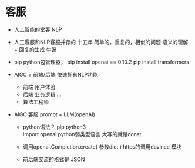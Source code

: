 # 客服
- 人工智能的堂客
    NLP
- 人工客服和NLP客服并存的 十五年
    简单的，重复的，相似的问题
    语义的理解 + 回复的生成 牛逼

- pip
    python包管理器，
    pip install openai == 0.10.2
    pip install transformers

- AIGC + 
    前端/后端 快速拥有NLP功能
    - 前端 用户体验 
    - 后端 业务逻辑
    ...
    - 算法工程师

- AIGC 客服
    prompt + LLM(openAI)
    - python语法？
      pip  python3  
      import openai 
      python弱类型语言 大写的就是const 
    
    - 调用openai.Completion.create(
        参数dict
    )   https的调用davince 模块
    - 前后端交流的格式是 JSON